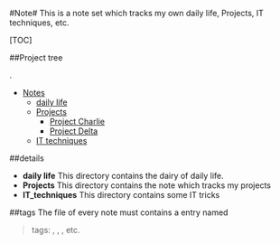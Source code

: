 #Note#
This is a note set which tracks my own daily life, Projects, IT techniques, etc.

[TOC]

##Project tree

.
- [Notes](./)
  - [daily life](./daily_life)
  - [Projects](./Projects)
    - [Project Charlie](./Projects/Project_Charlie)
    - [Project Delta](./Projects/Project_Delta)
  - [IT techniques](./IT_techniques)

##details
- **daily life**
This directory contains the dairy of daily life.
- **Projects**
This directory contains the note which tracks my projects
- **IT_techniques**
This directory contains some IT tricks

##tags
The file of every note must contains a entry named
> tags: <tag1>, <tag2>, <tag3>, etc.



